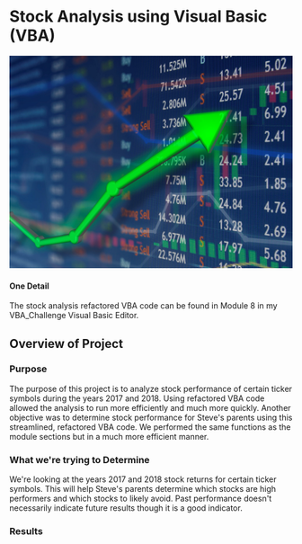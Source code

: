 # Stock Analysis using Visual Basic (VBA)

![Stock_Arrow](https://raw.githubusercontent.com/JonathanBrown003/stock-analysis/main/Resources/Stock_Arrow.png)

#### One Detail
The stock analysis refactored VBA code can be found in Module 8 in my VBA_Challenge Visual Basic Editor. 

## Overview of Project 

### Purpose
The purpose of this project is to analyze stock performance of certain ticker symbols during the years 2017 and 2018. Using refactored VBA code allowed the analysis to run more efficiently and much more quickly. Another objective was to determine stock performance for Steve's parents using this streamlined, refactored VBA code. We performed the same functions as the module sections but in a much more efficient manner. 

### What we're trying to Determine
We're looking at the years 2017 and 2018 stock returns for certain ticker symbols. This will help Steve's parents determine which stocks are high performers and which stocks to likely avoid. Past performance doesn't necessarily indicate future results though it is a good indicator. 

### Results

